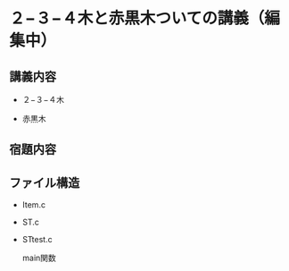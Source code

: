 # ２−３−４木と赤黒木ついての講義（編集中）

## 講義内容

- ２−３−４木

- 赤黒木

## 宿題内容

## ファイル構造

- Item.c

- ST.c

- STtest.c

    main関数